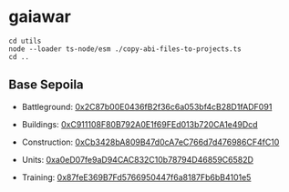 # gaiawar

```
cd utils
node --loader ts-node/esm ./copy-abi-files-to-projects.ts
cd ..
```

## Base Sepoila

- Battleground:
  [0x2C87b00E0436fB2f36c6a053bf4cB28D1fADF091](https://sepolia.basescan.org/address/0x2C87b00E0436fB2f36c6a053bf4cB28D1fADF091)

- Buildings:
  [0xC911108F80B792A0E1f69FEd013b720CA1e49Dcd](https://sepolia.basescan.org/address/0xC911108F80B792A0E1f69FEd013b720CA1e49Dcd)

- Construction:
  [0xCb3428bA809B47d0cA7eC766d7d476986CF4fC10](https://sepolia.basescan.org/address/0xCb3428bA809B47d0cA7eC766d7d476986CF4fC10)

- Units:
  [0xa0eD07fe9aD94CAC832C10b78794D46859C6582D](https://sepolia.basescan.org/address/0xa0eD07fe9aD94CAC832C10b78794D46859C6582D)

- Training:
  [0x87feE369B7Fd5766950447f6a8187Fb6bB4101e5](https://sepolia.basescan.org/address/0x87feE369B7Fd5766950447f6a8187Fb6bB4101e5)
